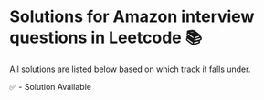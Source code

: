 # Solutions for Amazon interview questions in Leetcode :books:

All solutions are listed below based on which track it falls under.

:white_check_mark: - Solution Available



